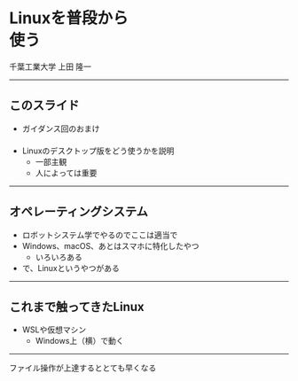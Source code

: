 # Linuxを普段から<br />使う

千葉工業大学 上田 隆一

---

## このスライド

* ガイダンス回のおまけ<br />　
* Linuxのデスクトップ版をどう使うかを説明
  * 一部主観
  * 人によっては重要

---

## オペレーティングシステム

* ロボットシステム学でやるのでここは適当で
* Windows、macOS、あとはスマホに特化したやつ
  * いろいろある
* で、Linuxというやつがある

---

## これまで触ってきたLinux

* WSLや仮想マシン
  * Windows上（横）で動く



---

ファイル操作が上達するととても早くなる
